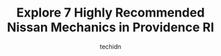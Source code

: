 ---
layout: ampstory
image: https://images.unsplash.com/photo-1607892027477-34542018abc4?ixlib=rb-4.0.3&ixid=MnwxMjA3fDB8MHxwaG90by1wYWdlfHx8fGVufDB8fHx8&auto=format&fit=crop&w=640&h=853&q=80
author: techidn
featured: false
description: Entrust your vehicle to the 7 best Nissan Mechanic in Providence RI, USA and experience the difference they can make. With their extensive knowledge, state-of-the-art facilities, and commitm
title: Explore 7 Highly Recommended Nissan Mechanics in Providence RI
cover:
   title: Explore 7 Highly Recommended Nissan Mechanics in Providence RI
   subtitle: Rickpate
   background: https://images.unsplash.com/photo-1607892027477-34542018abc4?ixlib=rb-4.0.3&ixid=MnwxMjA3fDB8MHxwaG90by1wYWdlfHx8fGVufDB8fHx8&auto=format&fit=crop&w=640&h=853&q=80

pages: 
 - layout: thirds
   top: <h1>#1 Waynes Service Plus</h1>
   bottom: "<p>Believe the hype! I cannot recommend Waynes Service Plus more. We found Waynes based on their reviews, gave them a try, and they have been taking wonderful care of our </p>"
   background: https://www.knot35.com/toplist/wp-content/uploads/2023/06/best-nissan-mechanic-1-in-providence-ri-1685835638.jpeg
   backgroundblur: true
 - layout: thirds
   top: <h1>#2 Nicks Auto Body & Radiator Works, Inc.</h1>
   bottom: "<p>44 Bradford St, Providence, RI 02903, United States</p>"
   background: https://www.knot35.com/toplist/wp-content/uploads/2023/06/best-nissan-mechanic-2-in-providence-ri-1685835638.png
   cta:
      link: https://www.knot35.com/toplist/explore-7-highly-recommended-nissan-mechanics-in-providence-ri/
      text: Explore 7 Highly Recommended Nissan Mechanics in Providence RI
 - layout: thirds
   top: <h1>#3 J & S Concepts Auto Repair</h1>
   bottom: "<p>97 Waterman Ave Unit 2, East Providence, RI 02914, United States</p>"
   background: https://www.knot35.com/toplist/wp-content/uploads/2023/06/best-nissan-mechanic-3-in-providence-ri-1685835639.jpeg
   cta:
      link: https://www.knot35.com/toplist/explore-7-highly-recommended-nissan-mechanics-in-providence-ri/
      text: Explore 7 Highly Recommended Nissan Mechanics in Providence RI
 - layout: thirds
   top: <h1>#4 German Motors Inc</h1>
   bottom: "<p>879 N Main St, Providence, RI 02904, United States</p>"
   background: https://images.unsplash.com/photo-1602536052359-ef94c21c5948?ixlib=rb-4.0.3&ixid=MnwxMjA3fDB8MHxwaG90by1wYWdlfHx8fGVufDB8fHx8&auto=format&fit=crop&w=640&h=853&q=80
   cta:
      link: https://www.knot35.com/toplist/explore-7-highly-recommended-nissan-mechanics-in-providence-ri/
      text: Explore 7 Highly Recommended Nissan Mechanics in Providence RI
 - layout: thirds
   top: <h1>#5 Marios Auto Repair</h1>
   bottom: "<p>626 Broad St, Providence, RI 02907, United States</p>"
   background: https://images.unsplash.com/photo-1561679660-d00ee1e0dc8e?ixlib=rb-4.0.3&ixid=MnwxMjA3fDB8MHxwaG90by1wYWdlfHx8fGVufDB8fHx8&auto=format&fit=crop&w=640&h=853&q=80
   cta:
      link: https://www.knot35.com/toplist/explore-7-highly-recommended-nissan-mechanics-in-providence-ri/
      text: Explore 7 Highly Recommended Nissan Mechanics in Providence RI
 - layout: thirds
   top: <h1>#6 V & M Auto Repair</h1>
   bottom: "<p>558 Smith St, Providence, RI 02908, United States</p>"
   background: https://images.unsplash.com/photo-1604871000636-074fa5117945?ixlib=rb-4.0.3&ixid=MnwxMjA3fDB8MHxwaG90by1wYWdlfHx8fGVufDB8fHx8&auto=format&fit=crop&w=640&h=853&q=80
   cta:
      link: https://www.knot35.com/toplist/explore-7-highly-recommended-nissan-mechanics-in-providence-ri/
      text: Explore 7 Highly Recommended Nissan Mechanics in Providence RI
 - layout: thirds
   top: <h1>#7 Cirilos Auto Repair</h1>
   bottom: "<p>100 Reservoir Ave, Providence, RI 02907, United States</p>"
   background: https://images.unsplash.com/photo-1567360425618-1594206637d2?ixlib=rb-4.0.3&ixid=MnwxMjA3fDB8MHxwaG90by1wYWdlfHx8fGVufDB8fHx8&auto=format&fit=crop&w=640&h=853&q=80
   cta:
      link: https://www.knot35.com/toplist/explore-7-highly-recommended-nissan-mechanics-in-providence-ri/
      text: Explore 7 Highly Recommended Nissan Mechanics in Providence RI
 - layout: thirds
   middle: Continue reading...
   background: https://images.unsplash.com/photo-1489694553447-4c9339da310d?ixlib=rb-4.0.3&ixid=MnwxMjA3fDB8MHxwaG90by1wYWdlfHx8fGVufDB8fHx8&auto=format&fit=crop&w=640&h=853&q=80
   cta:
      link: https://www.knot35.com/toplist/explore-7-highly-recommended-nissan-mechanics-in-providence-ri/
      text: Explore 7 Highly Recommended Nissan Mechanics in Providence RI
      
---